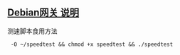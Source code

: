## [Debian网关 说明](https://jacyl4.github.io/post/debian-gateway/)

测速脚本食用方法

```wget --no-check-certificate https://raw.githubusercontent.com/jacyl4/de_GWD/master/speedtest
 -O ~/speedtest && chmod +x speedtest && ./speedtest
```
